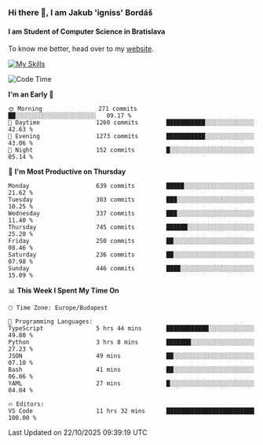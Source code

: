 ### Hi there 👋, I am Jakub 'igniss' Bordáš

#### I am Student of Computer Science in Bratislava
To know me better, head over to my [website](https://bordas.sk).

[![My Skills](https://skillicons.dev/icons?i=js,typescript,html,css,figma,svelte,vue,next,postgresql,nest,express,nodejs)](https://bordas.sk)


<!--START_SECTION:waka-->
![Code Time](http://img.shields.io/badge/Code%20Time-2%2C206%20hrs%2020%20mins-blue)

**I'm an Early 🐤** 

```text
🌞 Morning                271 commits         ██░░░░░░░░░░░░░░░░░░░░░░░   09.17 % 
🌆 Daytime                1260 commits        ███████████░░░░░░░░░░░░░░   42.63 % 
🌃 Evening                1273 commits        ███████████░░░░░░░░░░░░░░   43.06 % 
🌙 Night                  152 commits         █░░░░░░░░░░░░░░░░░░░░░░░░   05.14 % 
```
📅 **I'm Most Productive on Thursday** 

```text
Monday                   639 commits         █████░░░░░░░░░░░░░░░░░░░░   21.62 % 
Tuesday                  303 commits         ███░░░░░░░░░░░░░░░░░░░░░░   10.25 % 
Wednesday                337 commits         ███░░░░░░░░░░░░░░░░░░░░░░   11.40 % 
Thursday                 745 commits         ██████░░░░░░░░░░░░░░░░░░░   25.20 % 
Friday                   250 commits         ██░░░░░░░░░░░░░░░░░░░░░░░   08.46 % 
Saturday                 236 commits         ██░░░░░░░░░░░░░░░░░░░░░░░   07.98 % 
Sunday                   446 commits         ████░░░░░░░░░░░░░░░░░░░░░   15.09 % 
```


📊 **This Week I Spent My Time On** 

```text
🕑︎ Time Zone: Europe/Budapest

💬 Programming Languages: 
TypeScript               5 hrs 44 mins       ████████████░░░░░░░░░░░░░   49.80 % 
Python                   3 hrs 8 mins        ███████░░░░░░░░░░░░░░░░░░   27.23 % 
JSON                     49 mins             ██░░░░░░░░░░░░░░░░░░░░░░░   07.10 % 
Bash                     41 mins             ██░░░░░░░░░░░░░░░░░░░░░░░   06.06 % 
YAML                     27 mins             █░░░░░░░░░░░░░░░░░░░░░░░░   04.04 % 

🔥 Editors: 
VS Code                  11 hrs 32 mins      █████████████████████████   100.00 % 
```


 Last Updated on 22/10/2025 09:39:19 UTC
<!--END_SECTION:waka-->
